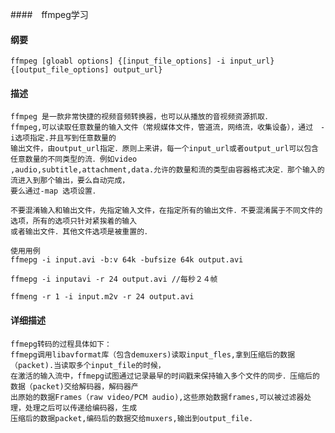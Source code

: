 ####　ffmpeg学习
#### 纲要
    ffmpeg [gloabl options] {[input_file_options] -i input_url} {[output_file_options] output_url}
#### 描述
    ffmpeg 是一款非常快捷的视频音频转换器，也可以从播放的音视频资源抓取．
    ffmpeg,可以读取任意数量的输入文件（常规媒体文件，管道流，网络流，收集设备），通过　-i选项指定.并且写到任意数量的
    输出文件，由output_url指定．原则上来讲，每一个input_url或者output_url可以包含任意数量的不同类型的流．例如video
    ,audio,subtitle,attachment,data.允许的数量和流的类型由容器格式决定．那个输入的流进入到那个输出，要么自动完成，
    要么通过-map 选项设置．
    
    不要混淆输入和输出文件，先指定输入文件，在指定所有的输出文件．不要混淆属于不同文件的选项，所有的选项只针对紧挨着的输入
    或者输出文件．其他文件选项是被重置的．
    
    使用用例
    ffmepg -i input.avi -b:v 64k -bufsize 64k output.avi
    
    ffmepg -i inputavi -r 24 output.avi //每秒２４帧
    
    ffmeng -r 1 -i input.m2v -r 24 output.avi
#### 详细描述
    ffmepg转码的过程具体如下：
    ffmepg调用libavformat库（包含demuxers)读取input_fles,拿到压缩后的数据（packet).当读取多个input_file的时候，
    在激活的输入流中，ffmepg试图通过记录最早的时间戳来保持输入多个文件的同步．压缩后的数据（packet)交给解码器，解码器产
    出原始的数据Frames（raw video/PCM audio),这些原始数据frames,可以被过滤器处理，处理之后可以传递给编码器，生成
    压缩后的数据packet,编码后的数据交给muxers,输出到output_file.